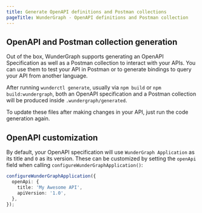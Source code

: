 ```yaml
---
title: Generate OpenAPI definitions and Postman collections
pageTitle: WunderGraph - OpenAPI definitions and Postman collection
---
```


## OpenAPI and Postman collection generation

Out of the box, WunderGraph supports generating an OpenAPI Specification as well as a Postman collection to
interact with your APIs. You can use them to test your API in Postman or to generate bindings to query your
API from another language.

After running `wunderctl generate`, usually via `npm build` or `npm build:wundergraph`, both an OpenAPI
specification and a Postman collection will be produced inside `.wundergraph/generated`.

To update these files after making changes in your API, just run the code generation again.

## OpenAPI customization

By default, your OpenAPI specification will use `WunderGraph Application` as its title and `0` as its version.
These can be customized by setting the `openApi` field when calling `configureWunderGraphApplication()`:

```typescript
configureWunderGraphApplication({
  openApi: {
    title: 'My Awesome API',
    apiVersion: '1.0',
  },
});
```
